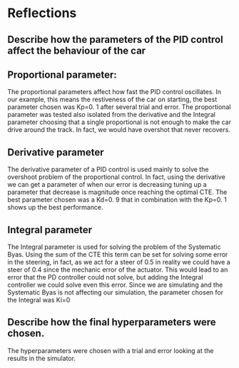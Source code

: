 
# Reflections

## Describe how the parameters of the PID control affect the behaviour of the car 

## Proportional parameter:

The proportional parameters affect how fast the PID control oscillates. In our example, this means the restiveness of the car on starting, the best parameter chosen was Kp=0. 1 after several trial and error. The proportional parameter was tested also isolated from the derivative and the Integral parameter choosing that a single proportional is not enough to make the car drive around the track. In fact, we would have overshot that never recovers.

## Derivative parameter

The derivative parameter of a PID control is used mainly to solve the overshoot problem of the proportional control. In fact, using the derivative we can get a parameter of when our error is decreasing tuning up a parameter that decrease is magnitude once reaching the optimal CTE. The best parameter chosen was a Kd=0. 9 that in combination with the Kp=0. 1 shows up the best performance.


## Integral parameter

The Integral parameter is used for solving the problem of the Systematic Byas. Using the sum of the CTE this term can be set for solving some error in the steering, in fact, as we act for a steer of 0.5 in reality we could have a steer of 0.4 since the mechanic error of the actuator. This would lead to an error that the PD controller could not solve, but adding the Integral controller we could solve even this error. Since we are simulating and the Systematic Byas is not affecting our simulation, the parameter chosen for the Integral was Ki=0

## Describe how the final hyperparameters were chosen.

The hyperparameters were chosen with a trial and error looking at the results in the simulator. 
